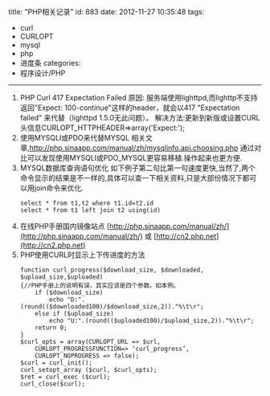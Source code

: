 title: "PHP相关记录"
id: 883
date: 2012-11-27 10:35:48
tags: 
- curl
- CURLOPT
- mysql
- php
- 进度条
categories: 
- 程序设计/PHP
---

1.  PHP Curl 417 Expectation Failed
    原因: 服务端使用lighttpd,而lighttp不支持返回"Expect: 100-continue"这样的header，就会以417 "Expectation failed" 来代替（lighttpd 1.5.0无此问题）。
    解决方法:更新到新版或设置CURL头信息CURLOPT_HTTPHEADER=&gt;array('Expect:');
2.  使用MYSQLI或PDO来代替MYSQL
    相关文章,http://php.sinaapp.com/manual/zh/mysqlinfo.api.choosing.php
    通过对比可以发现使用MYSQLI或PDO_MYSQL更容易移植.操作起来也更方便.
3.  MYSQL数据库查询语句优化
    如下例子第二句比第一句速度更快,当然了,两个命令显示的结果是不一样的,具体可以查一下相关资料,只是大部份情况下都可以用join命令来优化.
    ```
    select * from t1,t2 where t1.id=t2.id
    select * from t1 left join t2 using(id)
    ```
4.  在线PHP手册国内镜像站点
   [http://php.sinaapp.com/manual/zh/](http://php.sinaapp.com/manual/zh/)
   或
   [http://cn2.php.net](http://cn2.php.net)
5.  PHP使用CURL时显示上下传进度的方法
    ```
    function curl_progress($download_size, $downloaded, $upload_size,$uploaded)
    {//PHP手册上的说明有误，其实应该是四个参数。如本例。
        if ($download_size)
            echo "D:".(round(($downloaded100)/$download_size,2))."%\t\r";
        else if ($upload_size)
            echo "U:".(round(($uploaded100)/$upload_size,2))."%\t\r";
        return 0;
    }
    $curl_opts = array(CURLOPT_URL => $url,
        CURLOPT_PROGRESSFUNCTION=> ‘curl_progress’,
        CURLOPT_NOPROGRESS => false);
    $curl = curl_init();
    curl_setopt_array ($curl, $curl_opts);
    $ret = curl_exec ($curl);
    curl_close($curl);
    ```
